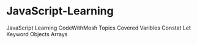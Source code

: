 # JavaScript-Learning

JavaScript Learning CodeWithMosh
Topics Covered
Varibles
Constat
Let Keyword
Objects
Arrays
